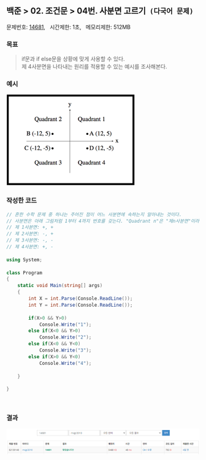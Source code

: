 
## 백준 > 02. 조건문 > 04번. 사분면 고르기  &nbsp;`(다국어 문제)`   
문제번호: [14681](https://www.acmicpc.net/problem/14681), &nbsp; 시간제한: 1초, &nbsp; 메모리제한: 512MB

### 목표     
> if문과 if else문을 상황에 맞게 사용할 수 있다.    
> 제 4사분면을 나타내는 원리를 적용할 수 있는 예시를 조사해본다.

### 예시    
![02단계 04문항 예시이미지](Example_Image_04.png)
<br>

### 작성한 코드   

```cs
// 흔한 수학 문제 중 하나는 주어진 점이 어느 사분면에 속하는지 알아내는 것이다. 
// 사분면은 아래 그림처럼 1부터 4까지 번호를 갖는다. "Quadrant n"은 "제n사분면"이라는 뜻이다.
// 제 1사분면: +, +
// 제 2사분면: -, +
// 제 3사분면: -, -
// 제 4사분면: +, -

using System;

class Program
{
    static void Main(string[] args)
    {        
        int X = int.Parse(Console.ReadLine());        
        int Y = int.Parse(Console.ReadLine());
        
        if(X>0 && Y>0)
            Console.Write("1");
        else if(X<0 && Y>0)
            Console.Write("2");
        else if(X<0 && Y<0)
            Console.Write("3");
        else if(X>0 && Y<0)
            Console.Write("4");

    }    
    
}
```

<br>

### 결과    

![02단계 04번문항 제출결과](result_04.png)
